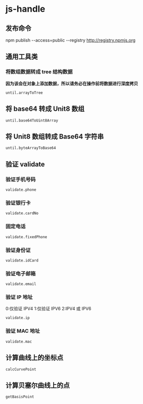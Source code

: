 # js-handle

## 发布命令

npm publish --access=public --registry http://registry.npmjs.org

## 通用工具类

### 将数组数据转成 tree 结构数据

**因为该会在对象上添加数据，所以请务必在操作前将数据进行深度拷贝**

`until.arrayToTree`

## 将 base64 转成 Unit8 数组

`until.base64ToUint8Array`

## 将 Unit8 数组转成 Base64 字符串

`until.byteArrayToBase64`

## 验证 validate

### 验证手机号码

`validate.phone`

### 验证银行卡

`validate.cardNo`

### 固定电话

`validate.fixedPhone`

### 验证身份证

`validate.idCard`

### 验证电子邮箱

`validate.email`

### 验证 IP 地址

0:仅验证 IPV4
1:仅验证 IPV6
2:IPV4 或 IPV6

`validate.ip`

### 验证 MAC 地址

`validate.mac`

## 计算曲线上的坐标点

`calcCurvePoint`

## 计算贝塞尔曲线上的点

`getBasisPoint`
